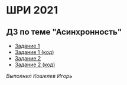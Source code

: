 # ШРИ 2021

## ДЗ по теме "Асинхронность"

- [Задание 1](https://i-kosh.github.io/shri-async-hw/Task-2)
- [Задание 1 (код)](https://github.com/i-kosh/shri-async-hw/tree/master/Task-1)
- [Задание 2](https://i-kosh.github.io/shri-async-hw/Task-2)
- [Задание 2 (код)](https://github.com/i-kosh/shri-async-hw/tree/master/Task-2)

_Выполнил Кошелев Игорь_
